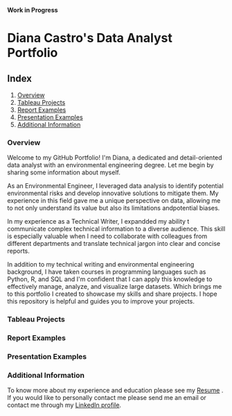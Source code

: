 **Work in Progress**
# Diana Castro's Data Analyst Portfolio
## Index
1. [Overview](https://github.com/Diana-Castro/diana-castro.github.io/blob/main/README.md###Overview)
3. [Tableau Projects](https://github.com/Diana-Castro/diana-castro.github.io/blob/main/README.md###Tableau_Projects)
4. [Report Examples](https://github.com/Diana-Castro/diana-castro.github.io/blob/main/README.md###report_Examples)
5. [Presentation Examples](https://github.com/Diana-Castro/diana-castro.github.io/blob/main/README.md###Presentation_Examples)
6. [Additional Information](https://github.com/Diana-Castro/diana-castro.github.io/blob/main/README.md###Additional_Information)
### Overview
Welcome to my GitHub Portfolio! I'm Diana, a dedicated and detail-oriented data analyst with an environmental engineering degree. Let me begin by sharing some information about myself. 

As an Environmental Engineer, I leveraged data analysis to identify potential environmental risks and develop innovative solutions to mitigate them. My experience in this field gave me a unique perspective on data, allowing me to not only understand its value but also its limitations andpotential biases.

In my experience as a Technical Writer, I expandded my ability t communicate complex technical information to a diverse audience. This skill is especially valuable when I need to collaborate with colleagues from different departments and translate technical jargon into clear and concise reports.

In addition to my technical writing and environmental engineering background, I have taken courses in programming languages such as Python, R, and SQL and I'm confident that I can apply this knowledge to effectively manage, analyze, and visualize large datasets. Which brings me to this portfolio I created to showcase my skills and share projects. I hope this repository is helpful and guides you to improve your projects.

### Tableau Projects

### Report Examples

### Presentation Examples

### Additional Information
To know more about my experience and education please see my [Resume](https://github.com/Diana-Castro/diana-castro.github.io/blob/main/Diana-Castro-Resume.pdf) . 
If you would like to personally contact me please send me an email or contact me through my [LinkedIn profile](https://www.linkedin.com/in/diana-castro-a2a87a1b0/).
